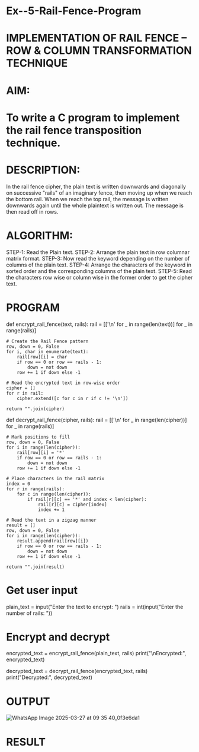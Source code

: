 # Ex--5-Rail-Fence-Program

# IMPLEMENTATION OF RAIL FENCE – ROW & COLUMN TRANSFORMATION TECHNIQUE

# AIM:

# To write a C program to implement the rail fence transposition technique.

# DESCRIPTION:

In the rail fence cipher, the plain text is written downwards and diagonally on successive "rails" of an imaginary fence, then moving up when we reach the bottom rail. When we reach the top rail, the message is written downwards again until the whole plaintext is written out. The message is then read off in rows.

# ALGORITHM:

STEP-1: Read the Plain text.
STEP-2: Arrange the plain text in row columnar matrix format.
STEP-3: Now read the keyword depending on the number of columns of the plain text.
STEP-4: Arrange the characters of the keyword in sorted order and the corresponding columns of the plain text.
STEP-5: Read the characters row wise or column wise in the former order to get the cipher text.

# PROGRAM
def encrypt_rail_fence(text, rails):
    rail = [['\n' for _ in range(len(text))] for _ in range(rails)]
    
    # Create the Rail Fence pattern
    row, down = 0, False
    for i, char in enumerate(text):
        rail[row][i] = char
        if row == 0 or row == rails - 1:
            down = not down
        row += 1 if down else -1
    
    # Read the encrypted text in row-wise order
    cipher = []
    for r in rail:
        cipher.extend([c for c in r if c != '\n'])
    
    return "".join(cipher)

def decrypt_rail_fence(cipher, rails):
    rail = [['\n' for _ in range(len(cipher))] for _ in range(rails)]
    
    # Mark positions to fill
    row, down = 0, False
    for i in range(len(cipher)):
        rail[row][i] = '*'
        if row == 0 or row == rails - 1:
            down = not down
        row += 1 if down else -1
    
    # Place characters in the rail matrix
    index = 0
    for r in range(rails):
        for c in range(len(cipher)):
            if rail[r][c] == '*' and index < len(cipher):
                rail[r][c] = cipher[index]
                index += 1
    
    # Read the text in a zigzag manner
    result = []
    row, down = 0, False
    for i in range(len(cipher)):
        result.append(rail[row][i])
        if row == 0 or row == rails - 1:
            down = not down
        row += 1 if down else -1
    
    return "".join(result)

# Get user input
plain_text = input("Enter the text to encrypt: ")
rails = int(input("Enter the number of rails: "))

# Encrypt and decrypt
encrypted_text = encrypt_rail_fence(plain_text, rails)
print("\nEncrypted:", encrypted_text)

decrypted_text = decrypt_rail_fence(encrypted_text, rails)
print("Decrypted:", decrypted_text)

# OUTPUT
![WhatsApp Image 2025-03-27 at 09 35 40_0f3e6da1](https://github.com/user-attachments/assets/5f615d9b-0ee2-4d24-aa34-845461669931)


# RESULT
